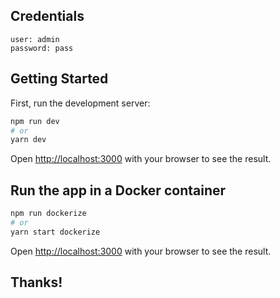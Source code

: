 ## Credentials
```
user: admin
password: pass
```

## Getting Started

First, run the development server:

```bash
npm run dev
# or
yarn dev
```

Open [http://localhost:3000](http://localhost:3000) with your browser to see the result.

## Run the app in a Docker container

```bash
npm run dockerize
# or
yarn start dockerize
```
Open [http://localhost:3000](http://localhost:3000) with your browser to see the result.


## Thanks!
